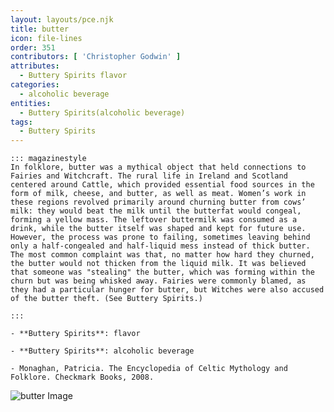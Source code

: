 ```yaml
---
layout: layouts/pce.njk
title: butter
icon: file-lines
order: 351
contributors: [ 'Christopher Godwin' ]
attributes:
  - Buttery Spirits flavor
categories:
  - alcoholic beverage
entities:
  - Buttery Spirits(alcoholic beverage)
tags:
  - Buttery Spirits
---
```

``` tab [group1:Info]
::: magazinestyle
In folklore, butter was a mythical object that held connections to Fairies and Witchcraft. The rural life in Ireland and Scotland centered around Cattle, which provided essential food sources in the form of milk, cheese, and butter, as well as meat. Women’s work in these regions revolved primarily around churning butter from cows’ milk: they would beat the milk until the butterfat would congeal, forming a yellow mass. The leftover buttermilk was consumed as a drink, while the butter itself was shaped and kept for future use. However, the process was prone to failing, sometimes leaving behind only a half-congealed and half-liquid mess instead of thick butter. The most common complaint was that, no matter how hard they churned, the butter would not thicken from the liquid milk. It was believed that someone was "stealing" the butter, which was forming within the churn but was being whisked away. Fairies were commonly blamed, as they had a particular hunger for butter, but Witches were also accused of the butter theft. (See Buttery Spirits.)

:::
```
``` tab [group1:Attributes]
- **Buttery Spirits**: flavor
```
``` tab [group1:Entities]
- **Buttery Spirits**: alcoholic beverage
```
``` tab [group1:Sources]
- Monaghan, Patricia. The Encyclopedia of Celtic Mythology and Folklore. Checkmark Books, 2008.
```
![butter Image](https://upload.wikimedia.org/wikipedia/commons/thumb/d/d3/%C5%A0v%C3%A9dsk%C3%BD_kol%C3%A1%C4%8D_naruby_904_%28cropped%29.JPG/1200px-%C5%A0v%C3%A9dsk%C3%BD_kol%C3%A1%C4%8D_naruby_904_%28cropped%29.JPG)
